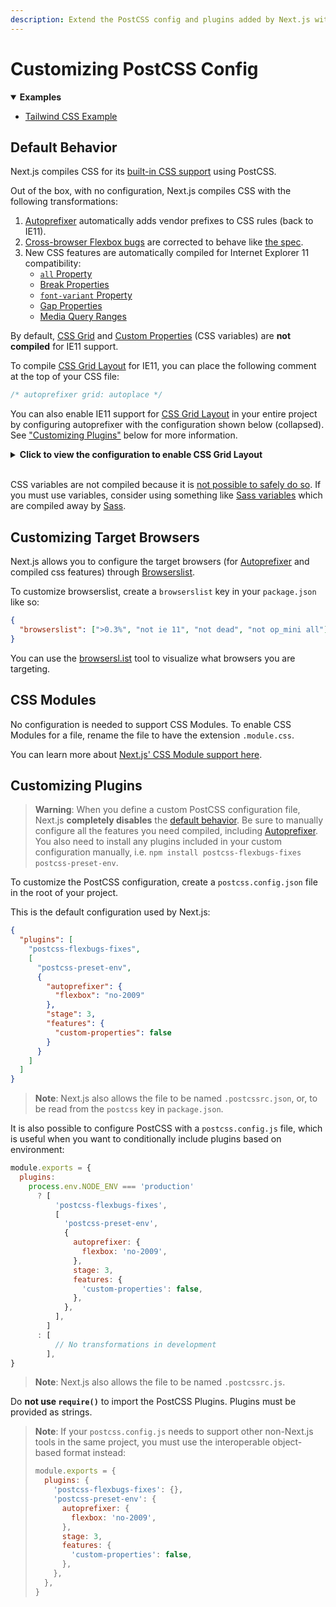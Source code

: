 ```yaml
---
description: Extend the PostCSS config and plugins added by Next.js with your own.
---
```


# Customizing PostCSS Config

<details open>
  <summary><b>Examples</b></summary>
  <ul>
    <li><a href="https://github.com/vercel/next.js/tree/canary/examples/with-tailwindcss">Tailwind CSS Example</a></li>
  </ul>
</details>

## Default Behavior

Next.js compiles CSS for its [built-in CSS support](/docs/basic-features/built-in-css-support.md) using PostCSS.

Out of the box, with no configuration, Next.js compiles CSS with the following transformations:

1. [Autoprefixer](https://github.com/postcss/autoprefixer) automatically adds vendor prefixes to CSS rules (back to IE11).
1. [Cross-browser Flexbox bugs](https://github.com/philipwalton/flexbugs) are corrected to behave like [the spec](https://www.w3.org/TR/css-flexbox-1/).
1. New CSS features are automatically compiled for Internet Explorer 11 compatibility:
   - [`all` Property](https://developer.mozilla.org/en-US/docs/Web/CSS/all)
   - [Break Properties](https://developer.mozilla.org/en-US/docs/Web/CSS/break-after)
   - [`font-variant` Property](https://developer.mozilla.org/en-US/docs/Web/CSS/font-variant)
   - [Gap Properties](https://developer.mozilla.org/en-US/docs/Web/CSS/gap)
   - [Media Query Ranges](https://developer.mozilla.org/en-US/docs/Web/CSS/Media_Queries/Using_media_queries#Syntax_improvements_in_Level_4)

By default, [CSS Grid](https://www.w3.org/TR/css-grid-1/) and [Custom Properties](https://developer.mozilla.org/en-US/docs/Web/CSS/var) (CSS variables) are **not compiled** for IE11 support.

To compile [CSS Grid Layout](https://developer.mozilla.org/en-US/docs/Web/CSS/grid) for IE11, you can place the following comment at the top of your CSS file:

```css
/* autoprefixer grid: autoplace */
```

You can also enable IE11 support for [CSS Grid Layout](https://developer.mozilla.org/en-US/docs/Web/CSS/grid)
in your entire project by configuring autoprefixer with the configuration shown below (collapsed).
See ["Customizing Plugins"](#customizing-plugins) below for more information.

<details>
<summary><strong>Click to view the configuration to enable CSS Grid Layout</strong></summary>

```json
{
  "plugins": [
    "postcss-flexbugs-fixes",
    [
      "postcss-preset-env",
      {
        "autoprefixer": {
          "flexbox": "no-2009",
          "grid": "autoplace"
        },
        "stage": 3,
        "features": {
          "custom-properties": false
        }
      }
    ]
  ]
}
```

</details>
<br/>

CSS variables are not compiled because it is [not possible to safely do so](https://github.com/MadLittleMods/postcss-css-variables#caveats).
If you must use variables, consider using something like [Sass variables](https://sass-lang.com/documentation/variables) which are compiled away by [Sass](https://sass-lang.com/).

## Customizing Target Browsers

Next.js allows you to configure the target browsers (for [Autoprefixer](https://github.com/postcss/autoprefixer) and compiled css features) through [Browserslist](https://github.com/browserslist/browserslist).

To customize browserslist, create a `browserslist` key in your `package.json` like so:

```json
{
  "browserslist": [">0.3%", "not ie 11", "not dead", "not op_mini all"]
}
```

You can use the [browsersl.ist](https://browsersl.ist/?q=%3E0.3%25%2C+not+ie+11%2C+not+dead%2C+not+op_mini+all) tool to visualize what browsers you are targeting.

## CSS Modules

No configuration is needed to support CSS Modules. To enable CSS Modules for a file, rename the file to have the extension `.module.css`.

You can learn more about [Next.js' CSS Module support here](/docs/basic-features/built-in-css-support.md).

## Customizing Plugins

> **Warning**: When you define a custom PostCSS configuration file, Next.js **completely disables** the [default behavior](#default-behavior).
> Be sure to manually configure all the features you need compiled, including [Autoprefixer](https://github.com/postcss/autoprefixer).
> You also need to install any plugins included in your custom configuration manually, i.e. `npm install postcss-flexbugs-fixes postcss-preset-env`.

To customize the PostCSS configuration, create a `postcss.config.json` file in the root of your project.

This is the default configuration used by Next.js:

```json
{
  "plugins": [
    "postcss-flexbugs-fixes",
    [
      "postcss-preset-env",
      {
        "autoprefixer": {
          "flexbox": "no-2009"
        },
        "stage": 3,
        "features": {
          "custom-properties": false
        }
      }
    ]
  ]
}
```

> **Note**: Next.js also allows the file to be named `.postcssrc.json`, or, to be read from the `postcss` key in `package.json`.

It is also possible to configure PostCSS with a `postcss.config.js` file, which is useful when you want to conditionally include plugins based on environment:

```js
module.exports = {
  plugins:
    process.env.NODE_ENV === 'production'
      ? [
          'postcss-flexbugs-fixes',
          [
            'postcss-preset-env',
            {
              autoprefixer: {
                flexbox: 'no-2009',
              },
              stage: 3,
              features: {
                'custom-properties': false,
              },
            },
          ],
        ]
      : [
          // No transformations in development
        ],
}
```

> **Note**: Next.js also allows the file to be named `.postcssrc.js`.

Do **not use `require()`** to import the PostCSS Plugins. Plugins must be provided as strings.

> **Note**: If your `postcss.config.js` needs to support other non-Next.js tools in the same project, you must use the interoperable object-based format instead:
>
> ```js
> module.exports = {
>   plugins: {
>     'postcss-flexbugs-fixes': {},
>     'postcss-preset-env': {
>       autoprefixer: {
>         flexbox: 'no-2009',
>       },
>       stage: 3,
>       features: {
>         'custom-properties': false,
>       },
>     },
>   },
> }
> ```
